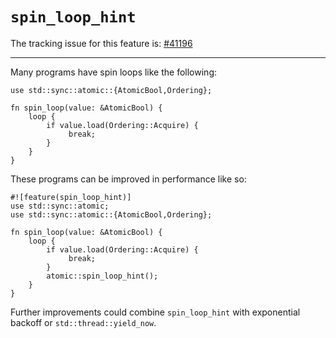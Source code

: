 # `spin_loop_hint`

The tracking issue for this feature is: [#41196]

[#41196]: https://github.com/rust-lang/rust/issues/41196

------------------------

Many programs have spin loops like the following:

```rust,no_run
use std::sync::atomic::{AtomicBool,Ordering};

fn spin_loop(value: &AtomicBool) {
    loop {
        if value.load(Ordering::Acquire) {
             break;
        }
    }
}
```

These programs can be improved in performance like so:

```rust,no_run
#![feature(spin_loop_hint)]
use std::sync::atomic;
use std::sync::atomic::{AtomicBool,Ordering};

fn spin_loop(value: &AtomicBool) {
    loop {
        if value.load(Ordering::Acquire) {
             break;
        }
        atomic::spin_loop_hint();
    }
}
```

Further improvements could combine `spin_loop_hint` with
exponential backoff or `std::thread::yield_now`.
